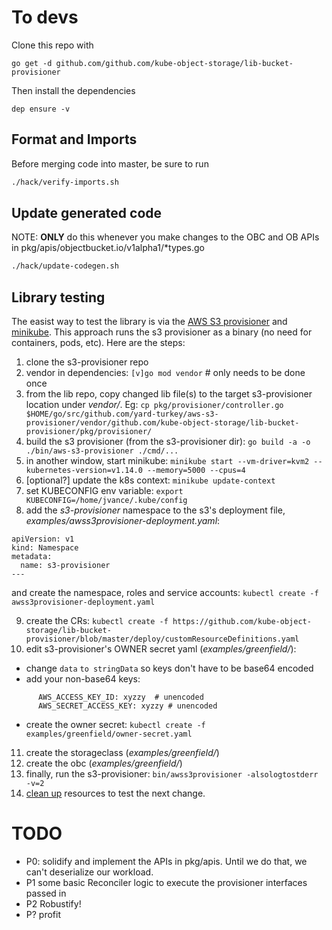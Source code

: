 # To devs

Clone this repo with 

`go get -d github.com/github.com/kube-object-storage/lib-bucket-provisioner`

Then install the dependencies

`dep ensure -v`

## Format and Imports

Before merging code into master, be sure to run

```bash
./hack/verify-imports.sh
```

## Update generated code

  NOTE: **ONLY** do this whenever you make changes to the OBC and OB APIs in pkg/apis/objectbucket.io/v1alpha1/*types.go

```bash
./hack/update-codegen.sh
```

## Library testing
The easist way to test the library is via the [AWS S3 provisioner](https://github.com/yard-turkey/aws-s3-provisioner) and [minikube](https://github.com/kubernetes/minikube). This approach runs the s3 provisioner as a binary (no need for containers, pods, etc).
Here are the steps:

1. clone the s3-provisioner repo
2. vendor in dependencies:
   `[v]go mod vendor`  # only needs to be done once
3. from the lib repo, copy changed lib file(s) to the target s3-provisioner location under _vendor/_. Eg:
   `cp pkg/provisioner/controller.go $HOME/go/src/github.com/yard-turkey/aws-s3-provisioner/vendor/github.com/kube-object-storage/lib-bucket-provisioner/pkg/provisioner/`
4. build the s3 provisioner (from the s3-provisioner dir):
   `go build -a -o ./bin/aws-s3-provisioner ./cmd/...`
5. in another window, start minikube:
   `minikube start --vm-driver=kvm2 --kubernetes-version=v1.14.0 --memory=5000 --cpus=4`
6. [optional?] update the k8s context:
   `minikube update-context`
7. set KUBECONFIG env variable:
   `export KUBECONFIG=/home/jvance/.kube/config`
8. add the _s3-provisioner_ namespace to the s3's deployment file, _examples/awss3provisioner-deployment.yaml_:
```
apiVersion: v1
kind: Namespace
metadata:
  name: s3-provisioner
---
```
   and create the namespace, roles and service accounts:
   `kubectl create -f awss3provisioner-deployment.yaml`

9. create the CRs:
   `kubectl create -f https://github.com/kube-object-storage/lib-bucket-provisioner/blob/master/deploy/customResourceDefinitions.yaml`
10. edit s3-provisioner's OWNER secret yaml (_examples/greenfield/_):
   - change `data` `to stringData` so keys don't have to be base64 encoded
   - add your non-base64 keys:
```
      AWS_ACCESS_KEY_ID: xyzzy  # unencoded
      AWS_SECRET_ACCESS_KEY: xyzzy # unencoded
```
   - create the owner secret:
      `kubectl create -f examples/greenfield/owner-secret.yaml`
11. create the storageclass (_examples/greenfield/_)
12. create the obc (_examples/greenfield/_)
13. finally, run the s3-provisioner:
   `bin/awss3provisioner -alsologtostderr -v=2`
14. [clean up](hack/cleanup.sh) resources to test the next change. 

# TODO

- P0: solidify and implement the APIs in pkg/apis.  Until we do that, we can't deserialize our workload.
- P1 some basic Reconciler logic to execute the provisioner interfaces passed in
- P2 Robustify!
- P? profit
